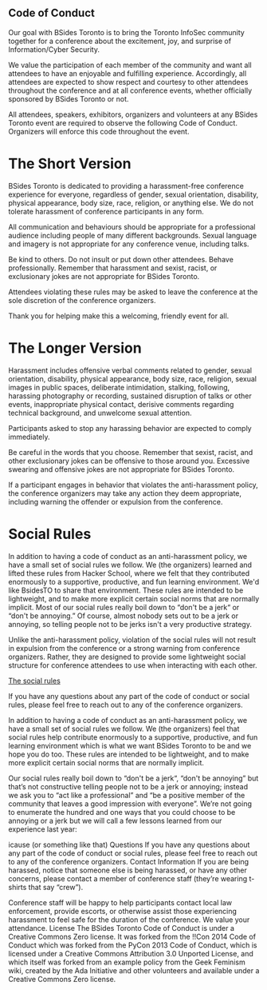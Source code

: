 Code of Conduct
---------------

Our goal with BSides Toronto is to bring the Toronto InfoSec community
together for a conference about the excitement, joy, and surprise of
Information/Cyber Security.

We value the participation of each member of the community and want
all attendees to have an enjoyable and fulfilling experience.
Accordingly, all attendees are expected to show respect and courtesy
to other attendees throughout the conference and at all conference
events, whether officially sponsored by BSides Toronto or not.

All attendees, speakers, exhibitors, organizers and volunteers at any
BSides Toronto event are required to observe the following Code of
Conduct. Organizers will enforce this code throughout the event. 

The Short Version
=================

BSides Toronto is dedicated to providing a harassment-free conference
experience for everyone, regardless of gender, sexual orientation,
disability, physical appearance, body size, race, religion, or
anything else. We do not tolerate harassment of conference
participants in any form.

All communication and behaviours should be appropriate for a
professional audience including people of many different backgrounds.
Sexual language and imagery is not appropriate for any conference
venue, including talks.

Be kind to others. Do not insult or put down other attendees. Behave
professionally. Remember that harassment and sexist, racist, or
exclusionary jokes are not appropriate for BSides Toronto.

Attendees violating these rules may be asked to leave the conference
at the sole discretion of the conference organizers.

Thank you for helping make this a welcoming, friendly event for all.


The Longer Version 
==================

Harassment includes offensive verbal comments related to gender,
sexual orientation, disability, physical appearance, body size, race,
religion, sexual images in public spaces, deliberate intimidation,
stalking, following, harassing photography or recording, sustained
disruption of talks or other events, inappropriate physical contact,
derisive comments regarding technical background, and unwelcome sexual
attention.

Participants asked to stop any harassing behavior are expected to comply immediately.

Be careful in the words that you choose. Remember that sexist, racist,
and other exclusionary jokes can be offensive to those around you.
Excessive swearing and offensive jokes are not appropriate for BSides
Toronto.

If a participant engages in behavior that violates the anti-harassment
policy, the conference organizers may take any action they deem
appropriate, including warning the offender or expulsion from the
conference. 

Social Rules 
============

In addition to having a code of conduct as an anti-harassment policy,
we have a small set of social rules we follow. We (the organizers)
learned and lifted these rules from Hacker School, where we felt that
they contributed enormously to a supportive, productive, and fun
learning environment. We'd like BsidesTO to share that environment. These
rules are intended to be lightweight, and to make more explicit
certain social norms that are normally implicit. Most of our social
rules really boil down to “don't be a jerk“ or “don't be annoying.” Of
course, almost nobody sets out to be a jerk or annoying, so telling
people not to be jerks isn't a very productive strategy.

Unlike the anti-harassment policy, violation of the social rules will
not result in expulsion from the conference or a strong warning from
conference organizers. Rather, they are designed to provide some
lightweight social structure for conference attendees to use when
interacting with each other.

[The social rules](https://www.hackerschool.com/manual#sub-sec-social-rules)

If you have any questions about any part of the code of conduct or social rules, please feel free to reach out to any of the conference organizers.

In addition to having a code of conduct as an
anti-harassment policy, we have a small set of social rules we follow.
We (the organizers) feel that social rules help contribute enormously
to a supportive, productive, and fun learning environment which is
what we want BSides Toronto to be and we hope you do too. These rules
are intended to be lightweight, and to make more explicit certain
social norms that are normally implicit.

Our social rules really boil down to “don't be a jerk“, “don't be
annoying” but that’s not constructive telling people not to be a jerk
or annoying; instead we ask you to “act like a professional” and “be a
positive member of the community that leaves a good impression with
everyone”. We’re not going to enumerate the hundred and one ways that
you could choose to be annoying or a jerk but we will call a few
lessons learned from our experience last year:

icause (or something like that) Questions If you have any questions
about any part of the code of conduct or social rules, please feel
free to reach out to any of the conference organizers. Contact
Information If you are being harassed, notice that someone else is
being harassed, or have any other concerns, please contact a member of
conference staff (they’re wearing t-shirts that say “crew”).

Conference staff will be happy to help participants contact local law enforcement, provide escorts, or otherwise assist those experiencing harassment to feel safe for the duration of the conference. We value your attendance.
License
The BSides Toronto Code of Conduct is under a Creative Commons Zero license. It was forked from the !!Con 2014 Code of Conduct which was forked from the PyCon 2013 Code of Conduct, which is licensed under a Creative Commons Attribution 3.0 Unported License, and which itself was forked from an example policy from the Geek Feminism wiki, created by the Ada Initiative and other volunteers and available under a Creative Commons Zero license.
